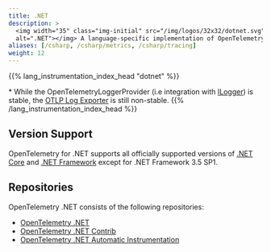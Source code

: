 ```yaml
---
title: .NET
description: >
  <img width="35" class="img-initial" src="/img/logos/32x32/dotnet.svg"
  alt=".NET"></img> A language-specific implementation of OpenTelemetry in .NET.
aliases: [/csharp, /csharp/metrics, /csharp/tracing]
weight: 12
---
```


{{% lang_instrumentation_index_head "dotnet" %}}

\* While the OpenTelemetryLoggerProvider (i.e integration with [ILogger][]) is
stable, the [OTLP Log Exporter][] is still non-stable.
{{% /lang_instrumentation_index_head %}}

## Version Support

OpenTelemetry for .NET supports all officially supported versions of
[.NET Core](https://dotnet.microsoft.com/download/dotnet-core) and
[.NET Framework](https://dotnet.microsoft.com/download/dotnet-framework) except
for .NET Framework 3.5 SP1.

## Repositories

OpenTelemetry .NET consists of the following repositories:

- [OpenTelemetry .NET](https://github.com/open-telemetry/opentelemetry-dotnet)
- [OpenTelemetry .NET Contrib](https://github.com/open-telemetry/opentelemetry-dotnet-contrib)
- [OpenTelemetry .NET Automatic Instrumentation](https://github.com/open-telemetry/opentelemetry-dotnet-instrumentation)

[ilogger]:
  https://docs.microsoft.com/dotnet/api/microsoft.extensions.logging.ilogger
[otlp log exporter]:
  https://github.com/open-telemetry/opentelemetry-dotnet/blob/main/src/OpenTelemetry.Exporter.OpenTelemetryProtocol/README.md#otlp-logs

